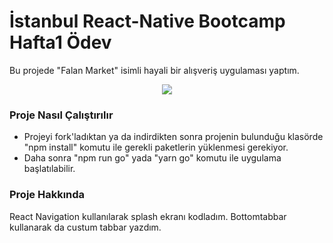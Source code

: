# İstanbul React-Native Bootcamp Hafta1 Ödev

Bu projede "Falan Market" isimli hayali bir alışveriş uygulaması yaptım.
<p align="center">
  <img src="screens.gif"/>
</p>

### Proje Nasıl Çalıştırılır

- Projeyi fork'ladıktan ya da indirdikten sonra projenin bulunduğu klasörde "npm install" komutu ile gerekli paketlerin yüklenmesi gerekiyor.
- Daha sonra "npm run go" yada "yarn go" komutu ile uygulama başlatılabilir.

### Proje Hakkında

React Navigation kullanılarak splash ekranı kodladım. Bottomtabbar kullanarak da custum tabbar yazdım.  

